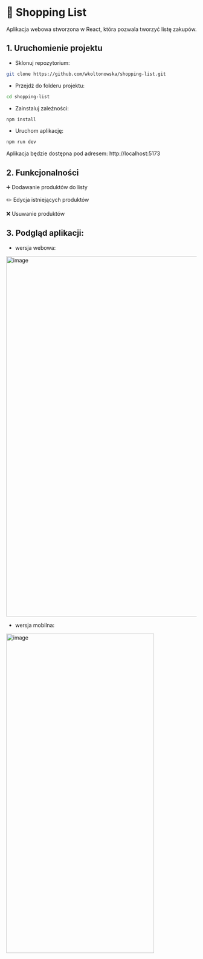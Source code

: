 # 🛒 Shopping List
Aplikacja webowa stworzona w React, która pozwala tworzyć listę zakupów.

## 1. Uruchomienie projektu
- Sklonuj repozytorium:
 ```bash
git clone https://github.com/wkoltonowska/shopping-list.git
 ```
- Przejdź do folderu projektu:
```bash
cd shopping-list
```
- Zainstaluj zależności:
```bash
npm install 
```
- Uruchom aplikację: 
```bash
npm run dev
```  
Aplikacja będzie dostępna pod adresem: http://localhost:5173

## 2. Funkcjonalności
➕ Dodawanie produktów do listy  

✏️ Edycja istniejących produktów  

❌ Usuwanie produktów  


## 3. Podgląd aplikacji:
- wersja webowa:

<img width="1915" height="951" alt="image" src="https://github.com/user-attachments/assets/bba6f44d-a235-4802-8ce8-489589293335" />

  
- wersja mobilna:

<img width="391" height="843" alt="image" src="https://github.com/user-attachments/assets/8a4c3774-995d-463f-8fcd-90a54360e7bd" />

